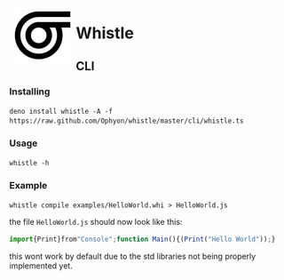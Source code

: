 <img src="logo.svg" width="100px" align="left" style="padding: 10px;" />
 
# Whistle

## CLI

### Installing

`deno install whistle -A -f https://raw.github.com/Ophyon/whistle/master/cli/whistle.ts`

### Usage

`whistle -h`

### Example

`whistle compile examples/HelloWorld.whi > HelloWorld.js`

the file `HelloWorld.js` should now look like this:

```js
import{Print}from"Console";function Main(){(Print("Hello World"));}
```

this wont work by default due to the std libraries not being properly implemented yet.
